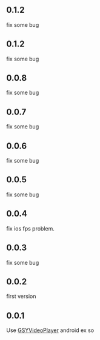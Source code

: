 ## 0.1.2

fix some bug
## 0.1.2

fix some bug
## 0.0.8

fix some bug
## 0.0.7

fix some bug
## 0.0.6

fix some bug

## 0.0.5

fix some bug

## 0.0.4

fix ios fps problem.

## 0.0.3

fix some bug

## 0.0.2

first version

## 0.0.1

Use [GSYVideoPlayer](https://github.com/CarGuo/GSYVideoPlayer) android ex so
